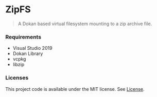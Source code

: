 # ZipFS

> A Dokan based virtual filesystem mounting to a zip archive file.

### Requirements

* Visual Studio 2019
* Dokan Library
* vcpkg
* libzip

### Licenses

This project code is available under the MIT license. See [License](LICENSE).
